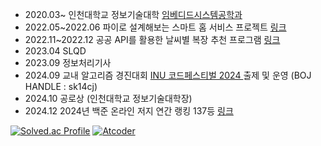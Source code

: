 <ul>
  <li> 2020.03~ 인천대학교 정보기술대학 <a href="https://www.inu.ac.kr/sites/ese/index.do?epTicket=LOG">임베디드시스템공학과</a> </li>
  <li> 2022.05~2022.06 파이로 설계해보는 스마트 홈 서비스 프로젝트 <a href="https://www.inu.ac.kr/sites/ese/index.do?epTicket=LOG">링크</a></li>
  <li> 2022.11~2022.12 공공 API를 활용한 날씨별 복장 추천 프로그램 <a href="https://github.com/YJHeo01/weather_dust_program">링크</a></li>
  <li> 2023.04 SLQD</li>
  <li> 2023.09 정보처리기사</li>
  <li> 2024.09 교내 알고리즘 경진대회 <a href="https://www.acmicpc.net/category/detail/4300"> INU 코드페스티벌 2024 </a> 출제 및 운영 (BOJ HANDLE : sk14cj) </li>
  <li> 2024.10 공로상 (인천대학교 정보기술대학장)</li>
  <li> 2024.12 2024년 백준 온라인 저지 연간 랭킹 137등 <a href="https://www.acmicpc.net/ranklist/year/2024/2">링크</li>
 </ul>


[![Solved.ac Profile](http://mazassumnida.wtf/api/v2/generate_badge?boj=sk14cj)](https://solved.ac/sk14cj/)
[![Atcoder](https://atcoder.junah.dev/v1/generate_badge?name=sk14cj)](https://atcoder.jp/users/sk14cj)

<!--
[![Hits](https://hits.seeyoufarm.com/api/count/incr/badge.svg?url=https%3A%2F%2Fgithub.com%2Fsk14cj%2Fhit-counter&count_bg=%2379C83D&title_bg=%23555555&icon=&icon_color=%23E7E7E7&title=hits&edge_flat=false)](https://hits.seeyoufarm.com)
**YJHeo01/YJHeo01** is a ✨ _special_ ✨ repository because its `README.md` (this file) appears on your GitHub profile.

Here are some ideas to get you started:

- 🔭 I’m currently working on ...
- 🌱 I’m currently learning ...
- 👯 I’m looking to collaborate on ...
- 🤔 I’m looking for help with ...
- 💬 Ask me about ...
- 📫 How to reach me: ...
- 😄 Pronouns: ...
- ⚡ Fun fact: ...
-->
